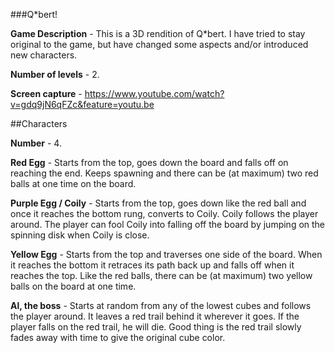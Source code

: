 ###Q*bert!

**Game Description** - This is a 3D rendition of Q*bert. I have tried to stay original to the game, but have changed some aspects and/or introduced new characters.

**Number of levels** - 2.

**Screen capture** - https://www.youtube.com/watch?v=gdq9jN6qFZc&feature=youtu.be

##Characters

**Number** - 4.

**Red Egg** - Starts from the top, goes down the board and falls off on reaching the end. Keeps spawning and there can be (at maximum) two red balls at one time on the board.

**Purple Egg / Coily** - Starts from the top, goes down like the red ball and once it reaches the bottom rung, converts to Coily. Coily follows the player around. The player can fool Coily into falling off the board by jumping on the spinning disk when Coily is close. 

**Yellow Egg** - Starts from the top and traverses one side of the board. When it reaches the bottom it retraces its path back up and falls off when it reaches the top. Like the red balls, there can be (at maximum) two yellow balls on the board at one time. 

**Al, the boss** - Starts at random from any of the lowest cubes and follows the player around. It leaves a red trail behind it wherever it goes. If the player falls on the red trail, he will die. Good thing is the red trail slowly fades away with time to give the original cube color. 
